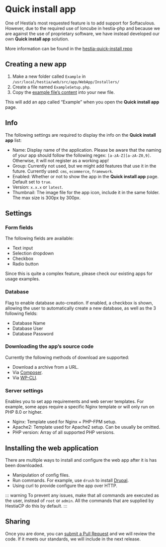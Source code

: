 # Quick install app

One of Hestia’s most requested feature is to add support for Softaculous. However, due to the required use of Ioncube in hestia-php and because we are against the use of proprietary software, we have instead developed our own **Quick install app** solution.

More information can be found in the [hestia-quick-install repo](https://github.com/hestiacp/hestia-quick-install/blob/main/Example/ExampleSetup.php)

## Creating a new app

1. Make a new folder called `Example` in `/usr/local/hestia/web/src/app/WebApp/Installers/`
2. Create a file named `ExampleSetup.php`.
3. Copy the [example file’s content](https://github.com/hestiacp/hestia-quick-install/blob/main/Example/ExampleSetup.php) into your new file.

This will add an app called “Example” when you open the **Quick install app** page.

## Info

The following settings are required to display the info on the **Quick install app** list:

- Name: Display name of the application. Please be aware that the naming of your app should follow the following regex: `[a-zA-Z][a-zA-Z0,9]`. Otherwise, it will not register as a working app!
- Group: Currently not used, but we might add features that use it in the future. Currently used: `cms`, `ecommerce`, `framework`.
- Enabled: Whether or not to show the app in the **Quick install app** page. Default set to `true`.
- Version: `x.x.x` or `latest`.
- Thumbnail: The image file for the app icon, include it in the same folder. The max size is 300px by 300px.

## Settings

### Form fields

The following fields are available:

- Text input
- Selection dropdown
- Checkbox
- Radio button

Since this is quite a complex feature, please check our existing apps for usage examples.

### Database

Flag to enable database auto-creation. If enabled, a checkbox is shown, allowing the user to automatically create a new database, as well as the 3 following fields:

- Database Name
- Database User
- Database Password

### Downloading the app’s source code

Currently the following methods of download are supported:

- Download a archive from a URL.
- Via [Composer](https://getcomposer.org).
- Via [WP-CLI](https://wp-cli.org).

### Server settings

Enables you to set app requirements and web server templates. For example, some apps require a specific Nginx template or will only run on PHP 8.0 or higher.

- Nginx: Template used for Nginx + PHP-FPM setup.
- Apache2: Template used for Apache2 setup. Can be usually be omitted.
- PHP version: Array of all supported PHP versions.

## Installing the web application

There are multiple ways to install and configure the web app after it is has been downloaded.

- Manipulation of config files.
- Run commands. For example, use `drush` to install [Drupal](https://github.com/tuliocp/tuliocp/blob/88598deb49cec6a39be4682beb8e9b8720d59c7b/web/src/app/WebApp/Installers/Drupal/DrupalSetup.php#L56-L65).
- Using curl to provide configure the app over HTTP.

::: warning
To prevent any issues, make that all commands are executed as the user, instead of `root` or `admin`. All the commands that are supplied by HestiaCP do this by default.
:::

## Sharing

Once you are done, you can [submit a Pull Request](https://github.com/tuliocp/tuliocp/pulls) and we will review the code. If it meets our standards, we will include in the next release.
